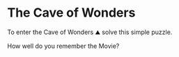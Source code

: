# The Cave of Wonders

To enter the Cave of Wonders ⛰️ solve this simple puzzle. 

How well do you remember the Movie? 




